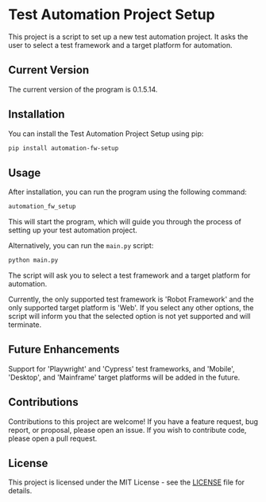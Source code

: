 # Test Automation Project Setup

This project is a script to set up a new test automation project. It asks the user to select a test framework and a target platform for automation.

## Current Version

The current version of the program is 0.1.5.14.

## Installation

You can install the Test Automation Project Setup using pip:

```sh
pip install automation-fw-setup
```

## Usage

After installation, you can run the program using the following command:

```sh
automation_fw_setup
```

This will start the program, which will guide you through the process of setting up your test automation project.

Alternatively, you can run the `main.py` script:

```sh
python main.py
```

The script will ask you to select a test framework and a target platform for automation.

Currently, the only supported test framework is 'Robot Framework' and the only supported target platform is 'Web'. If you select any other options, the script will inform you that the selected option is not yet supported and will terminate.

## Future Enhancements

Support for 'Playwright' and 'Cypress' test frameworks, and 'Mobile', 'Desktop', and 'Mainframe' target platforms will be added in the future.

## Contributions

Contributions to this project are welcome! If you have a feature request, bug report, or proposal, please open an issue. If you wish to contribute code, please open a pull request.

## License

This project is licensed under the MIT License - see the [LICENSE](LICENSE) file for details.